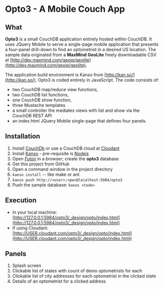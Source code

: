 Opto3 - A Mobile Couch App 
==========================
What
--------------
**Opto3** is a small CouchDB application entirely hosted within CouchDB. It uses JQuery Mobile to serve a 
single-page mobile application that presents a four-panel drill-down to find an optometrist in 
a desired US location. The sample data originated from a **MaxMind** **GeoLite** freely downloadable CSV at
[http://dev.maxmind.com/geoip/geolite](http://dev.maxmind.com/geoip/geolite).

The application build environment is Kanso from [http://kan.so/](http://kan.so/). Opto3 is coded entirely
in JavaScript. The code consists of:

* two CouchDB map/reduce view functions,
* two CouchDB list functions,
* one CouchDB show function,
* three Mustache templates
* a small controller the mediates views with list and show via the CouchDB REST API
* an index.html JQuery Mobile single-page that defines four panels.

Installation
------------
1. Install [CouchDb](http://couchdb.apache.org/) or use a CouchDB cloud at [Cloudant](https://cloudant.com/)
2. Install [Kanso](http://kan.so/) - pre-requisite is [Nodejs](http://nodejs.org/)
3. Open [*Futon*](http://127.0.0.1:5984/_utils/) in a browser; create the **opto3** database
4. Get this project from GitHub
5. Open a command window in the project directory
6. `kanso install` -- like make or ant
7. `kanso push http://<user>:<pw>@localhost:5984/opto3`
8. Push the sample database: `kanos <todo>`
	
Execution
-----------
* In your local machine: [http://127.0.0.1:5984/opto3/_design/opto/index.html](http://127.0.0.1:5984/opto3/_design/opto/index.html)
* If using Cloudant: [http://USER.cloudant.com/opto3/_design/opto/index.html](http://USER.cloudant.com/opto3/_design/opto/index.html)
	
Panels
------------
1. Splash screen
2. Clickable list of states with count of demo optometrists for each
3. Clickable list of city addresses for each optometrist in the clicked state
4. Details of an optometrist for a clicked address